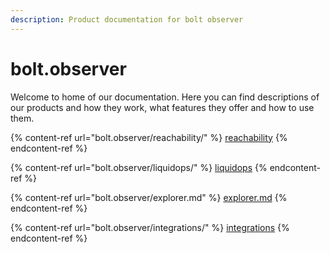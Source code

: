 ```yaml
---
description: Product documentation for bolt observer
---
```


# bolt.observer

Welcome to home of our documentation. Here you can find descriptions of our products and how they work, what features they offer and how to use them.

{% content-ref url="bolt.observer/reachability/" %}
[reachability](bolt.observer/reachability/)
{% endcontent-ref %}

{% content-ref url="bolt.observer/liquidops/" %}
[liquidops](bolt.observer/liquidops/)
{% endcontent-ref %}

{% content-ref url="bolt.observer/explorer.md" %}
[explorer.md](bolt.observer/explorer.md)
{% endcontent-ref %}

{% content-ref url="bolt.observer/integrations/" %}
[integrations](bolt.observer/integrations/)
{% endcontent-ref %}

